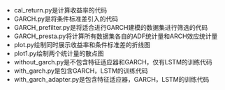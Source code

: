 - cal_return.py是计算收益率的代码
- GARCH.py是将条件标准差引入的代码
- GARCH_prefilter.py是将适合进行GARCH建模的数据集进行筛选的代码
- GARCH_presta.py将计算所有数据集各自的ADF统计量和ARCH效应统计量
- plot.py绘制同时展示收益率和条件标准差的折线图
- plot1.py绘制两个统计量的散点图
- without_garch.py是不包含特征适应器和GARCH，仅有LSTM的训练代码
- with_garch.py是包含GARCH，LSTM的训练代码
- with_garch_adapter.py是包含特征适应器，GARCH，LSTM的训练代码
